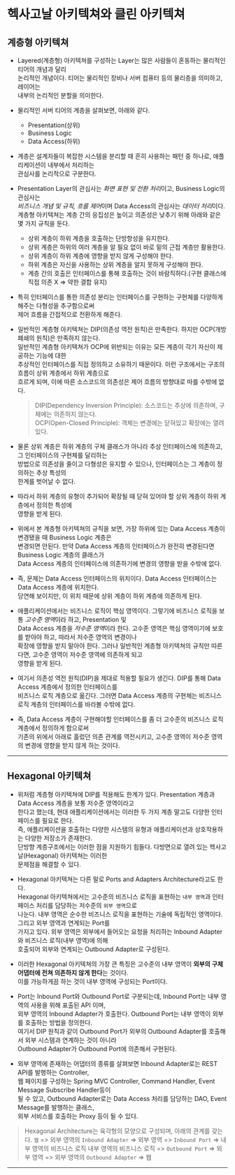 # 헥사고날 아키텍쳐와 클린 아키텍쳐

<h2>계층형 아키텍쳐</h2>

- Layered(계층형) 아키텍쳐를 구성하는 Layer는 많은 사람들이 혼동하는 물리적인 티어의 개념과 달리  
  논리적인 개념이다. 티어는 물리적인 장비나 서버 컴퓨터 등의 물리층을 의미하고, 레이어는  
  내부의 논리적인 분할을 의미한다.

- 물리적인 서버 티어의 계층을 살펴보면, 아래와 같다.

  - Presentation(상위)
  - Business Logic
  - Data Access(하위)

- 계층은 설계자들이 복잡한 시스템을 분리할 때 흔히 사용하는 패턴 중 하나로, 애플리케이션이 내부에서 처리하는  
  관심사를 논리적으로 구분한다.

- Presentation Layer의 관심사는 *화면 표현 및 전환 처리*이고, Business Logic의 관심사는  
  *비즈니스 개념 및 규칙, 흐름 제어*이며 Data Access의 관심사는 *데이터 처리*이다.  
  계층형 아키텍쳐는 계층 간의 응집성은 높이고 의존성은 낮추기 위해 아래와 같은 몇 가지 규칙을 둔다.

  - 상위 계층이 하위 계층을 호출하는 단방향성을 유지한다.
  - 상위 계층은 하위의 여러 계층을 알 필요 없이 바로 밑의 근접 계층만 활용한다.
  - 상위 계층이 하위 계층에 영향을 받지 않게 구성해야 한다.
  - 하위 계층은 자신을 사용하는 상위 계층을 알지 못하게 구성해야 한다.
  - 계층 간의 호출은 인터페이스를 통해 호출하는 것이 바람직하다.(구현 클래스에 직접 의존 X => 약한 결합 유지)

- 특히 인터페이스를 통한 의존성 분리는 인터페이스를 구현하는 구현체를 다양하게 해주는 다형성을 추구함으로써  
  제어 흐름을 간접적으로 전환하게 해준다.

- 일반적인 계층형 아키텍쳐는 DIP(의존성 역전 원칙)은 만족한다.
  하지만 OCP(개방 폐쇄의 원칙)은 만족하지 않는다.  
  일반적인 계층형 아키텍쳐가 OCP에 위반되는 이유는 모든 계층이 각기 자신이 제공하는 기능에 대한  
  추상적인 인터페이스를 직접 정의하고 소유하기 때문이다. 이런 구조에서는 구조의 흐름이 상위 계층에서 하위 계층으로  
  흐르게 되며, 이에 따른 소스코드의 의존성은 제어 흐름의 방향대로 따를 수밖에 없다.

  > DIP(Dependency Inversion Principle): 소스코드는 추상에 의존하며, 구체에는 의존하지 않는다.  
  > OCP(Open-Closed Principle): 객체는 변경에는 닫혀있고 확장에는 열려 있다.

- 물론 상위 계층은 하위 계층의 구체 클래스가 아니라 추상 인터페이스에 의존하고, 그 인터페이스의 구현체를 달리하는  
  방법으로 의존성을 줄이고 다형성은 유지할 수 있으나, 인터페이스는 그 계층이 정의하는 추상 특성의  
  한계를 벗어날 수 없다.

- 따라서 하위 계층의 유형이 추가되어 확장될 때 닫혀 있어야 할 상위 계층이 하위 계층에서 정의한 특성에  
  영향을 받게 된다.

- 위에서 본 계층형 아키텍쳐의 규칙을 보면, 가장 하위에 있는 Data Access 계층이 변경됐을 때 Business Logic 계층은  
  변경되면 안된다. 만약 Data Access 계층의 인터페이스가 완전히 변경된다면 Business Logic 계층의 클래스가  
  Data Access 계층의 인터페이스에 의존하기에 변경의 영향을 받을 수밖에 없다.

- 즉, 문제는 Data Access 인터페이스의 위치이다. Data Access 인터페이스는 Data Access 계층에 위치한다.  
  당연해 보이지만, 이 위치 때문에 상위 계층이 하위 계층에 의존하게 된다.

- 애플리케이션에서는 비즈니스 로직이 핵심 영역이다. 그렇기에 비즈니스 로직을 보통 *고수준 영역*이라 하고, Presentation 및  
  Data Access 계층을 *저수준 영역*이라 한다. 고수준 영역은 핵심 영역이기에 보호를 받아야 하고, 따라서 저수준 영역의 변경이나  
  확장에 영향을 받지 말아야 한다. 그러나 일반적인 계층형 아키텍쳐의 규칙만 따른다면, 고수준 영역이 저수준 영역에 의존하게 되고  
  영향을 받게 된다.

- 여기서 의존성 역전 원칙(DIP)을 제대로 적용할 필요가 생긴다. DIP를 통해 Data Access 계층에서 정의한 인터페이스를  
  비즈니스 로직 계층으로 옮긴다. 그러면 Data Access 계층의 구현체는 비즈니스 로직 계층의 인터페이스를 바라볼 수밖에 없다.

- 즉, Data Access 계층이 구현해야할 인터페이스를 좀 더 고수준의 비즈니스 로직 계층에서 정의하게 함으로써  
 기존의 위에서 아래로 흘렀던 의존 관계를 역전시키고, 고수준 영역이 저수준 영역의 변경에 영향을 받지 않게 하는 것이다.
<hr/>

<h2>Hexagonal 아키텍쳐</h2>

- 위처럼 계층형 아키텍쳐에 DIP를 적용해도 한계가 있다. Presentation 계층과 Data Access 계층을 보통 저수준 영역이라고  
  한다고 했는데, 현대 애플리케이션에서는 이러한 두 가지 계층 말고도 다양한 인터페이스를 필요로 한다.  
  즉, 애플리케이션을 호출하는 다양한 시스템의 유형과 애플리케이션과 상호작용하는 다양한 저장소가 존재한다.  
  단방향 계층구조에서는 이러한 점을 지원하기 힘들다. 다방면으로 열려 있는 헥사고날(Hexagonal) 아키텍쳐는 이러한  
  문제점을 해결할 수 있다.

- Hexagonal 아키텍쳐는 다른 말로 Ports and Adapters Architecture라고도 한다.  
  Hexagonal 아키텍쳐에서는 고수준의 비즈니스 로직을 표현하는 `내부 영역`과 인터페이스 처리를 담당하는 저수준의 `외부 영역`으로  
  나눈다. 내부 영역은 순수한 비즈니스 로직을 표현하는 기술에 독립적인 영역이다. 그리고 외부 영역과 연계되는 Port를  
  가지고 있다. 외부 영역은 외부에서 들어오는 요청을 처리하는 Inbound Adapter와 비즈니스 로직(내부 영역)에 의해  
  호출되어 외부와 연계되는 Outbound Adapter로 구성된다.

- 이러한 Hexagonal 아키텍쳐의 가장 큰 특징은 고수준의 내부 영역이 **외부의 구체 어댑터에 전쳐 의존하지 않게 한다**는 것이다.  
  이를 가능하게끔 하는 것이 내부 영역에 구성되는 Port이다.

- Port는 Inbound Port와 Outbound Port로 구분되는데, Inbound Port는 내부 영역의 사용을 위해 표출된 API 이며,  
  외부 영역의 Inbound Adapter가 호출한다. Outbound Port는 내부 영역이 외부를 호출하는 방법을 정의한다.  
  여기서 DIP 원칙과 같이 Outbound Port가 외부의 Outbound Adapter를 호출해서 외부 시스템과 연계하는 것이 아니라  
  Outbound Adapter가 Outbound Port에 의존해서 구현된다.

- 외부 영역에 존재하는 어댑터의 종류를 살펴보면 Inbound Adapter로는 REST API를 발행하는 Controller,  
  웹 페이지를 구성하는 Spring MVC Controller, Command Handler, Event Message Subscribe Handler등이  
  될 수 있고, Outbound Adapter로는 Data Access 처리를 담당하는 DAO, Event Message를 발행하는 클래스,  
  외부 서비스를 호출하는 Proxy 등이 될 수 있다.

> Hexagonal Architecture는 육각형의 모양으로 구성되며, 아래의 관계를 갖는다.
> `웹` => 외부 영역의 `Inbound Adapter` => 외부 영역 => `Inbound Port` => 내부 영역의 비즈니스 로직
> 내부 영역의 비즈니스 로직 => `Outbound Port` => 외부 영역 => 외부 영역의 `Outbound Adapter` => 웹

<hr/>
